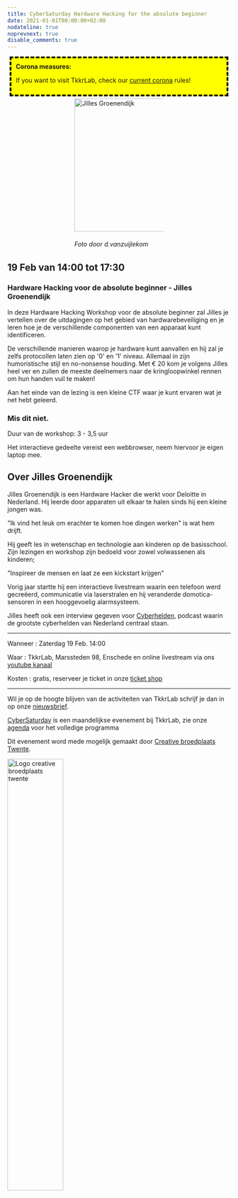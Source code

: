 ```yaml
---
title: CyberSaturday Hardware Hacking for the absolute beginner
date: 2021-01-01T00:00:00+02:00
nodateline: true
noprevnext: true
disable_comments: true
---
```

<div style="background: yellow;margin: 5px;padding:10px;border: 4px dashed black;">
<strong>Corona measures:</strong><p>
If you want to visit TkkrLab, check our <a href="/corona">current corona</a> rules! 
</div>

<div style="margin: 0px 30%;">
<img alt="Jilles Groenendijk" src="/images/julles_web.png" width="300px" height="300px">
<h6>Foto door d.vanzuijlekom</h6>
</div>

## 19 Feb van 14:00 tot 17:30 ##

### Hardware Hacking voor de absolute beginner - Jilles Groenendijk

In deze Hardware Hacking Workshop voor de absolute beginner zal Jilles je vertellen over de uitdagingen op het gebied van hardwarebeveiliging en je leren hoe je de verschillende componenten van een apparaat kunt identificeren.

De verschillende manieren waarop je hardware kunt aanvallen en hij zal je zelfs protocollen laten zien op '0' en '1' niveau. Allemaal in zijn humoristische stijl en no-nonsense houding. Met € 20 kom je volgens Jilles heel ver en zullen de meeste deelnemers naar de kringloopwinkel rennen om hun handen vuil te maken!

Aan het einde van de lezing is een kleine CTF waar je kunt ervaren wat je net hebt geleerd.

### Mis dit niet.

Duur van de workshop: 3 - 3,5 uur

Het interactieve gedeelte vereist een webbrowser, neem hiervoor je eigen laptop mee.

## Over Jilles Groenendijk

Jilles Groenendijk is een Hardware Hacker die werkt voor Deloitte in Nederland. Hij leerde door apparaten uit elkaar te halen sinds hij een kleine jongen was.

"Ik vind het leuk om erachter te komen hoe dingen werken" is wat hem drijft.

Hij geeft les in wetenschap en technologie aan kinderen op de basisschool. Zijn lezingen en workshop zijn bedoeld voor zowel volwassenen als kinderen;

"Inspireer de mensen en laat ze een kickstart krijgen"

Vorig jaar startte hij een interactieve livestream waarin een telefoon werd gecreëerd, communicatie via laserstralen en hij veranderde domotica-sensoren in een hooggevoelig alarmsysteem.

Jilles heeft ook een interview gegeven voor [Cyberhelden](https://www.cyberhelden.nl/episodes/episode-38/), podcast waarin de grootste cyberhelden van Nederland centraal staan.

<hr>
Wanneer : Zaterdag 19 Feb. 14:00

Waar : TkkrLab, Marssteden 98, Enschede en online livestream via ons [youtube kanaal](https://youtube.com/tkkrlab)

Kosten : gratis, reserveer je ticket in onze [ticket shop](https://tickets.tkkrlab.space/TkkrLab/jillesfeb/)

<hr>

Wil je op de hoogte blijven van de activiteiten van TkkrLab schrijf je dan in op onze [nieuwsbrief](http://eepurl.com/gLxrLD).


[CyberSaturday](/cybersaturdays/cybersaturday/) is een maandelijkse evenement bij TkkrLab, zie onze [agenda](/agenda/) voor het volledige programma

Dit evenement word mede mogelijk gemaakt door [Creative broedplaats Twente](http://www.creatievebroedplaatsentwente.nl/).

<img width=50% src="/images/Logo-Creatieve-Broedplaatsen-Twente.jpg"  alt="Logo creative broedplaats twente">